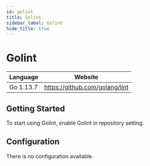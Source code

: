 ```yaml
---
id: golint
title: Golint
sidebar_label: Golint
hide_title: true
---
```


# Golint

| Language  | Website                        |
| --------- | ------------------------------ |
| Go 1.13.7 | https://github.com/golang/lint |

## Getting Started

To start using Golint, enable Golint in repository setting.

## Configuration

There is no configuration available.
